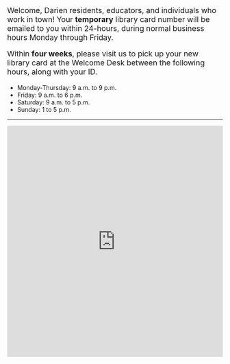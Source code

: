 <p style="font-size:1.25em !important;">Welcome, Darien residents, educators, and individuals who work in town! Your <strong>temporary</strong> library card number will be emailed to you within 24-hours, during normal business hours Monday through Friday.</p> 

<p style="font-size:1.25em !important;">Within <strong>four weeks</strong>, please visit us to pick up your new library card at the Welcome Desk between the following hours, along with your ID.</p>

* Monday-Thursday: 9 a.m. to 9 p.m. 
* Friday: 9 a.m. to 6 p.m.
* Saturday: 9 a.m. to 5 p.m.
* Sunday: 1 to 5 p.m.
<hr />

<iframe
id="JotFormIFrame-200767174240047"
title="Sign Up for a Darien Library Card"
onload="window.parent.scrollTo(0,0)"
allowtransparency="true"
allowfullscreen="true"
allow="geolocation; microphone; camera"
src="https://form.jotform.com/200767174240047?address[city]=Darien&address[state]=CT&address[postal]=06820"
frameborder="0"
style="
min-width: 100%;
height:539px;
border:none;"
scrolling="no"
>
</iframe>
<script type="text/javascript">
var ifr = document.getElementById("JotFormIFrame-200767174240047");
if(window.location.href && window.location.href.indexOf("?") > -1) {
var get = window.location.href.substr(window.location.href.indexOf("?") + 1);
if(ifr && get.length > 0) {
var src = ifr.src;
src = src.indexOf("?") > -1 ? src + "&" + get : src  + "?" + get;
ifr.src = src;
}
}
window.handleIFrameMessage = function(e) {
if (typeof e.data === 'object') { return; }
var args = e.data.split(":");
if (args.length > 2) { iframe = document.getElementById("JotFormIFrame-" + args[(args.length - 1)]); } else { iframe = document.getElementById("JotFormIFrame"); }
if (!iframe) { return; }
switch (args[0]) {
case "scrollIntoView":
iframe.scrollIntoView();
break;
case "setHeight":
iframe.style.height = args[1] + "px";
break;
case "collapseErrorPage":
if (iframe.clientHeight > window.innerHeight) {
iframe.style.height = window.innerHeight + "px";
}
break;
case "reloadPage":
window.location.reload();
break;
case "loadScript":
var src = args[1];
if (args.length > 3) {
src = args[1] + ':' + args[2];
}
var script = document.createElement('script');
script.src = src;
script.type = 'text/javascript';
document.body.appendChild(script);
break;
case "exitFullscreen":
if      (window.document.exitFullscreen)        window.document.exitFullscreen();
else if (window.document.mozCancelFullScreen)   window.document.mozCancelFullScreen();
else if (window.document.mozCancelFullscreen)   window.document.mozCancelFullScreen();
else if (window.document.webkitExitFullscreen)  window.document.webkitExitFullscreen();
else if (window.document.msExitFullscreen)      window.document.msExitFullscreen();
break;
}
var isJotForm = (e.origin.indexOf("jotform") > -1) ? true : false;
if(isJotForm && "contentWindow" in iframe && "postMessage" in iframe.contentWindow) {
var urls = {"docurl":encodeURIComponent(document.URL),"referrer":encodeURIComponent(document.referrer)};
iframe.contentWindow.postMessage(JSON.stringify({"type":"urls","value":urls}), "*");
}
};
if (window.addEventListener) {
window.addEventListener("message", handleIFrameMessage, false);
} else if (window.attachEvent) {
window.attachEvent("onmessage", handleIFrameMessage);
}
</script>